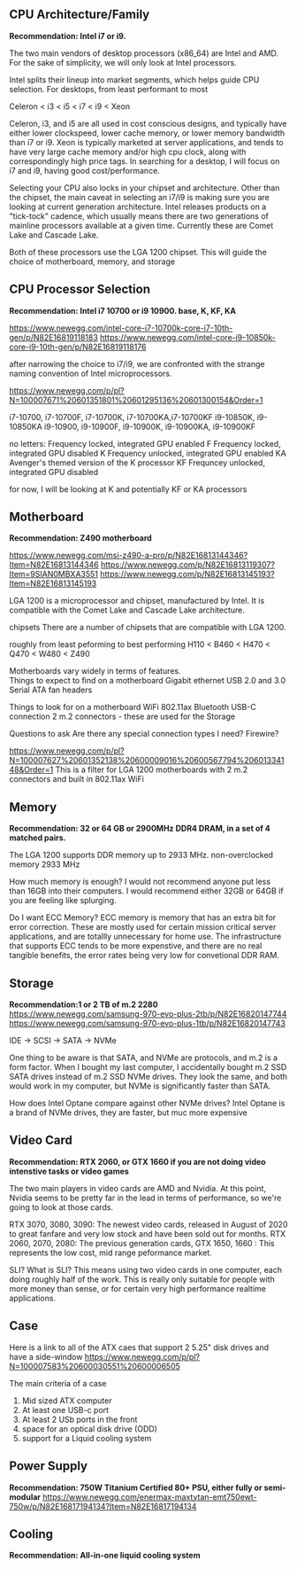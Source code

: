 


CPU Architecture/Family
------------------------
**Recommendation: Intel i7 or i9.**

The two main vendors of desktop processors (x86_64) are Intel and AMD.  For the sake of simplicity, we will only look at Intel processors.

Intel splits their lineup into market segments, which helps guide CPU selection.  For desktops, from least performant to most

Celeron < i3 < i5 < i7 < i9 < Xeon  

Celeron, i3, and i5 are all used in cost conscious designs, and typically have either lower clockspeed, lower cache memory, or lower memory bandwidth than i7 or i9.  Xeon is typically marketed at server applications, and tends to have very large cache memory and/or high cpu clock, along with correspondingly high price tags.  In searching for a desktop, I will focus on i7 and i9, having good cost/performance.

Selecting your CPU also locks in your chipset and architecture.  Other than the chipset, the main caveat in selecting an i7/i9 is making sure you are looking at current generation architecture.  Intel releases products on a "tick-tock" cadence, which usually means there are two generations of mainline processors available at a given time.  Currently these are Comet Lake and Cascade Lake.

Both of these processors use the LGA 1200 chipset.  This will guide the choice of motherboard, memory, and storage

CPU Processor Selection
------------------------
**Recommendation: Intel i7 10700 or i9 10900.  base, K, KF, KA**

https://www.newegg.com/intel-core-i7-10700k-core-i7-10th-gen/p/N82E16819118183
https://www.newegg.com/intel-core-i9-10850k-core-i9-10th-gen/p/N82E16819118176


after narrowing the choice to i7/i9, we are confronted with the strange naming convention of Intel microprocessors.


https://www.newegg.com/p/pl?N=100007671%20601351801%20601295136%20601300154&Order=1

i7-10700, i7-10700F, i7-10700K, i7-10700KA,i7-10700KF
i9-10850K, i9-10850KA
i9-10900, i9-10900F, i9-10900K, i9-10900KA, i9-10900KF    

no letters: Frequency locked, integrated GPU enabled
F           Frequency locked, integrated GPU disabled
K           Frequency unlocked, integrated GPU enabled
KA          Avenger's themed version of the K processor
KF          Frequncey unlocked, integrated GPU disabled

for now, I will be looking at K and potentially KF or KA processors


Motherboard
-------------------------
**Recommendation: Z490 motherboard**

https://www.newegg.com/msi-z490-a-pro/p/N82E16813144346?Item=N82E16813144346
https://www.newegg.com/p/N82E16813119307?Item=9SIAN0MBXA3551
https://www.newegg.com/p/N82E16813145193?Item=N82E16813145193

LGA 1200 is a microprocessor and chipset, manufactured by Intel.  It is compatible with the Comet Lake and Cascade Lake architecture.  

chipsets
There are a number of chipsets that are compatible with LGA 1200.

roughly from least peforming to best performing
H110 < B460 < H470 < Q470 < W480 < Z490 


Motherboards vary widely in terms of features.  
Things to expect to find on a motherboard
Gigabit ethernet
USB 2.0 and 3.0
Serial ATA
fan headers

Things to look for on a motherboard
WiFi 802.11ax
Bluetooth
USB-C connection
2 m.2 connectors - these are used for the Storage

Questions to ask
Are there any special connection types I need?  Firewire?

https://www.newegg.com/p/pl?N=100007627%20601352138%20600009016%20600567794%20601334148&Order=1
This is a filter for LGA 1200 motherboards with 2 m.2 connectors and built in 802.11ax WiFi

Memory
---------------------------
**Recommendation: 32 or 64 GB or 2900MHz DDR4 DRAM, in a set of 4 matched pairs.**

The LGA 1200 supports DDR memory up to 2933 MHz.
non-overclocked memory
2933 MHz

How much memory is enough?
I would not recommend anyone put less than 16GB into their computers.  I would recommend either 32GB or 64GB if you are feeling like splurging.

Do I want ECC Memory?
ECC memory is memory that has an extra bit for error correction.  These are mostly used for certain mission critical server applications, and are totallly unnecessary for home use.  The infrastructure that supports ECC tends to be more expenstive, and there are no real tangible benefits, the error rates being very low for convetional DDR RAM.

Storage
---------------------------
**Recommendation:1 or 2 TB of m.2 2280**
https://www.newegg.com/samsung-970-evo-plus-2tb/p/N82E16820147744
https://www.newegg.com/samsung-970-evo-plus-1tb/p/N82E16820147743

IDE -> SCSI -> SATA -> NVMe

One thing to be aware is that SATA, and NVMe are protocols, and m.2 is a form factor.  When I bought my last computer, I accidentally bought m.2 SSD SATA drives instead of m.2 SSD NVMe drives.  They look the same, and both would work in my computer, but NVMe is significantly faster than SATA.

How does Intel Optane compare against other NVMe drives?
Intel Optane is a brand of NVMe drives, they are faster, but muc more expensive

Video Card
---------------------------
**Recommendation: RTX 2060, or GTX 1660 if you are not doing video intenstive tasks or video games**

The two main players in video cards are AMD and Nvidia.  At this point, Nvidia seems to be pretty far in the lead in terms of performance, so we're going to look at those cards.

RTX 3070, 3080, 3090: The newest video cards, released in August of 2020 to great fanfare and very low stock and have been sold out for months.
RTX 2060, 2070, 2080: The previous generation cards,
GTX 1650, 1660      : This represents the low cost, mid range peformance market.

SLI?  What is SLI?  This means using two video cards in one computer, each doing roughly half of the work.  This is really only suitable for people with more money than sense, or for certain very high performance realtime applications.

Case
---------------------------

Here is a link to all of the ATX caes that support 2 5.25" disk drives and have a side-window
https://www.newegg.com/p/pl?N=100007583%20600030551%20600006505

The main criteria of a case
1. Mid sized ATX computer
2. At least one USB-c port
3. At least 2 USb ports in the front
3. space for an optical disk drive (ODD)
4. support for a Liquid cooling system



Power Supply
---------------------------
**Recommendation: 750W Titanium Certified 80+ PSU, either fully or semi-modular**
https://www.newegg.com/enermax-maxtytan-emt750ewt-750w/p/N82E16817194134?Item=N82E16817194134

Cooling
---------------------------
**Recommendation: All-in-one liquid cooling system**